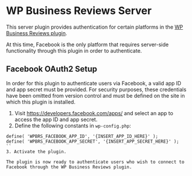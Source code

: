 # WP Business Reviews Server

This server plugin provides authentication for certain platforms in the [WP Business Reviews plugin](https://github.com/wordimpress/wp-business-reviews).

At this time, Facebook is the only platform that requires server-side functionality through this plugin in order to authenticate.

## Facebook OAuth2 Setup

In order for this plugin to authenticate users via Facebook, a valid app ID and app secret must be provided. For security purposes, these credentials have been omitted from version control and must be defined on the site in which this plugin is installed.

1. Visit https://developers.facebook.com/apps/ and select an app to access the app ID and app secret.
2. Define the following constants in `wp-config.php`:
```
define( 'WPBRS_FACEBOOK_APP_ID', '{INSERT_APP_ID_HERE}' );
define( 'WPBRS_FACEBOOK_APP_SECRET', '{INSERT_APP_SECRET_HERE}' );
``
3. Activate the plugin.

The plugin is now ready to authenticate users who wish to connect to Facebook through the WP Business Reviews plugin.
